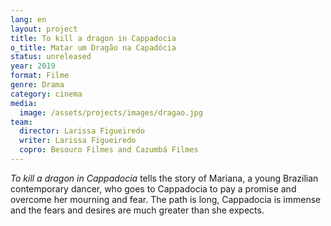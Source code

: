 ```yaml
---
lang: en
layout: project
title: To kill a dragon in Cappadocia
o_title: Matar um Dragão na Capadócia
status: unreleased
year: 2019
format: Filme
genre: Drama
category: cinema
media:
  image: /assets/projects/images/dragao.jpg
team:
  director: Larissa Figueiredo
  writer: Larissa Figueiredo
  copro: Besouro Filmes and Cazumbá Filmes
---
```


_To kill a dragon in Cappadocia_ tells the story of Mariana, a young Brazilian contemporary dancer, who goes to Cappadocia to pay a promise and overcome her mourning and fear. The path is long, Cappadocia is immense and the fears and desires are much greater than she expects.
